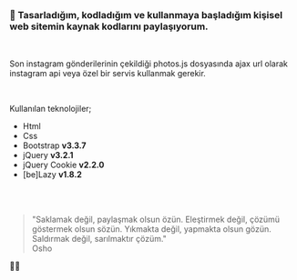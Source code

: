 <br>
<h3>🚀 Tasarladığım, kodladığım ve kullanmaya başladığım kişisel web sitemin kaynak kodlarını paylaşıyorum.</h3>
<br>
<p>Son instagram gönderilerinin çekildiği photos.js dosyasında ajax url olarak instagram api veya özel bir servis kullanmak gerekir.</p>
<br>
<div>
  <p>Kullanılan teknolojiler;</p>
  <ul>
    <li>Html</li>
    <li>Css</li>
    <li>Bootstrap <strong>v3.3.7</strong></li>
    <li>jQuery <strong>v3.2.1</strong></li>
    <li>jQuery Cookie <strong>v2.2.0</strong></li>
    <li>[be]Lazy <strong>v1.8.2</strong></li>
  </ul>
  <br><br>
  <blockquote>"Saklamak değil, paylaşmak olsun özün. Eleştirmek değil, çözümü göstermek olsun sözün. Yıkmakta değil, yapmakta olsun gözün. Saldırmak değil, sarılmaktır çözüm." <br><span>Osho</span></blockquote>🙏🏻
</div>
